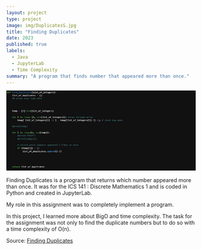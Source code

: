 ```yaml
---
layout: project
type: project
image: img/DuplicatesS.jpg
title: "Finding Duplicates"
date: 2023
published: true
labels:
  - Java
  - JupyterLab
  - Time Complexity
summary: "A program that finds number that appeared more than once."
---
```


<img class="img-fluid" src="../img/Duplicates.jpg">

Finding Duplicates is a program that returns which number appeared more than once. It was for the ICS 141 : Discrete Mathematics 1 and is coded in Python and created in JupyterLab. 

My role in this assignment was to completely implement a program.

In this project, I learned more about BigO and time complexity. The task for the assignment was not only to find the duplicate numbers but to do so with a time complexity of O(n).
 
Source: <a href="https://github.com/JoyT808/Projects/blob/main/FindDuplicates">Finding Duplicates</a>
